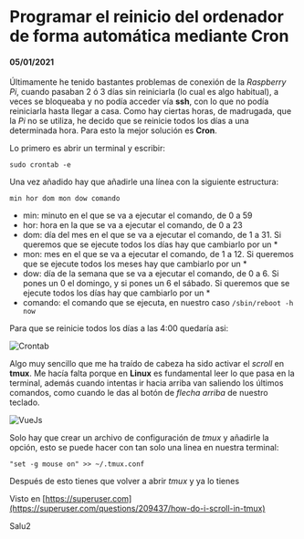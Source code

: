 # Programar el reinicio del ordenador de forma automática mediante **Cron**
#### 05/01/2021

Últimamente he tenido bastantes problemas de conexión de la *Raspberry Pi*, cuando pasaban 2 ó 3 días sin reiniciarla (lo cual es algo habitual), a veces se bloqueaba y no podía acceder vía **ssh**, con lo que no podía reiniciarla hasta llegar a casa.
Como hay ciertas horas, de madrugada, que la *Pi* no se utiliza, he decido que se reinicie todos los días a una determinada hora. Para esto la mejor solución es **Cron**.

Lo primero es abrir un terminal y escribir:

    sudo crontab -e

Una vez añadido hay que añadirle una línea con la siguiente estructura:

    min hor dom mon dow comando

 - min: minuto en el que se va a ejecutar el comando, de 0 a 59
 - hor: hora en la que se va a ejecutar el comando, de 0 a 23
 - dom: día del mes en el que se va a ejecutar el comando, de 1 a 31. Si queremos que se ejecute todos los días hay que cambiarlo por un *
 - mon: mes en el que se va a ejecutar el comando, de 1 a 12. Si queremos que se ejecute todos los meses hay que cambiarlo por un *
 - dow: día de la semana que se va a ejecutar el comando, de 0 a 6. Si pones un 0 el domingo, y si pones un 6 el sábado. Si queremos que se ejecute todos los días hay que cambiarlo por un *
 - comando: el comando que se ejecuta, en nuestro caso `/sbin/reboot -h now`

Para que se reinicie todos los días a las 4:00 quedaría asi:

![Crontab](https://clonbg.netlify.app/reinicio-programado/crontab.png)


 
Algo muy sencillo que me ha traído de cabeza ha sido activar el *scroll* en **tmux**. Me hacía falta porque en **Linux** es fundamental leer lo que pasa en la terminal, además cuando intentas ir hacia arriba van saliendo los últimos comandos, como cuando le das al botón de *flecha arriba* de nuestro teclado.

![VueJs](https://clonbg.netlify.app/vuex-nuxt-example/vuex.png)

Solo hay que crear un archivo de configuración de *tmux* y añadirle la opción, esto se puede hacer con tan solo una linea en nuestra terminal:

    "set -g mouse on" >> ~/.tmux.conf

Después de esto tienes que volver a abrir *tmux* y ya lo tienes

Visto en [https://superuser.com](https://superuser.com/questions/209437/how-do-i-scroll-in-tmux)

Salu2
<!--stackedit_data:
eyJoaXN0b3J5IjpbMjM4Nzk1MzM2LDE3MzYzNzU3NTcsLTUxMD
k5NzgxNSwtNDIzNjkwODldfQ==
-->